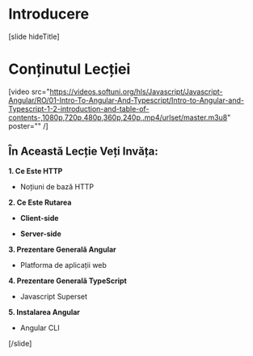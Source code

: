 # Introducere

[slide hideTitle]

# Conținutul Lecției

[video src="https://videos.softuni.org/hls/Javascript/Javascript-Angular/RO/01-Intro-To-Angular-And-Typescript/Intro-to-Angular-and-Typescript-1-2-introduction-and-table-of-contents-,1080p,720p,480p,360p,240p,.mp4/urlset/master.m3u8" poster="" /]

## În Această Lecție Veți Invăța:

**1. Ce Este HTTP**

-  Noțiuni de bază HTTP 

**2. Ce Este Rutarea**

-  **Client-side**

-  **Server-side**

**3. Prezentare Generală Angular**

-  Platforma de aplicații web

**4. Prezentare Generală TypeScript**

-  Javascript Superset

**5. Instalarea Angular**

-  Angular CLI

[/slide]
